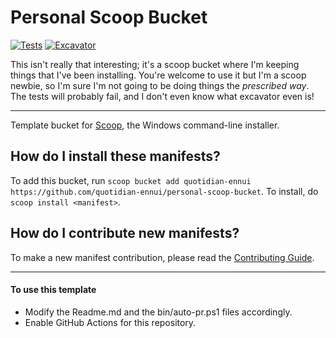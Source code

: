 # Personal Scoop Bucket

[![Tests](https://github.com/quotidian-ennui/personal-scoop-bucket/actions/workflows/ci.yml/badge.svg)](https://github.com/quotidian-ennui/personal-scoop-bucket/actions/workflows/ci.yml) [![Excavator](https://github.com/quotidian-ennui/personal-scoop-bucket/actions/workflows/excavator.yml/badge.svg)](https://github.com/quotidian-ennui/personal-scoop-bucket/actions/workflows/excavator.yml)


This isn't really that interesting; it's a scoop bucket where I'm keeping things that I've been installing. You're welcome to use it but I'm a scoop newbie, so I'm sure I'm not going to be doing things the _prescribed way_. The tests will probably fail, and I don't even know what excavator even is!

----

Template bucket for [Scoop](https://scoop.sh), the Windows command-line installer.

How do I install these manifests?
---------------------------------

To add this bucket, run `scoop bucket add quotidian-ennui https://github.com/quotidian-ennui/personal-scoop-bucket`. To install, do `scoop install <manifest>`.

How do I contribute new manifests?
----------------------------------

To make a new manifest contribution, please read the [Contributing Guide](https://github.com/ScoopInstaller/.github/blob/main/.github/CONTRIBUTING.md).

----

#### To use this template

- Modify the Readme.md and the bin/auto-pr.ps1 files accordingly.
- Enable GitHub Actions for this repository.
